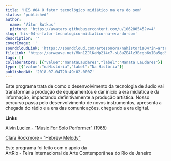 ```yaml
---
title: 'HIS #04 O fator tecnológico midiático na era do som'
status: 'published'
author:
  name: 'Vitor Butkus'
  picture: 'https://avatars.githubusercontent.com/u/106280545?v=4'
slug: 'his-04-o-fator-tecnologico-midiatico-na-era-do-som'
description: ''
coverImage: ''
soundcloudLink: 'https://soundcloud.com/artesonora/nahistoria04?in=artesonora/sets/nahistoria'
fileLink: 'https://arweave.net/Mkn1ZJlKaMp214c7-sL8uZE4lz3Bcgb6yIBa5gdSTo4'
tags: []
collaborators: [{"value":"manataLaudares","label":"Manata Laudares"}]
type: [{"value":"naHistória","label":"Na História"}]
publishedAt: '2018-07-04T20:49:02.000Z'
---
```


Este programa trata de como o desenvolvimento da tecnologia de áudio vai transformar a produção de equipamentos e dar início a era midiática e da informação, impactando definitivamente a produção artística. Nosso percurso passa pelo desenvolvimento de novos instrumentos, apresenta a chegada do rádio e a era das comunicações, chegando a era digital.

**Links‪**

[Alvin Lucier - "Music For Solo Performer" (1965)](https://www.youtube.com/watch?v=bIPU2ynqy2Y)

[‪Clara Rockmore - "Hebrew Melody"](https://www.youtube.com/watch?v=0OMdOJzeOgI)

Este programa foi feito com o apoio da\
ArtRio - Feira Internacional de Arte Contemporânea do Rio de Janeiro